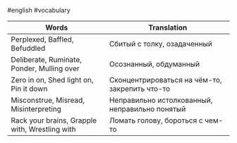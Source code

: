 #english #vocabulary 

| Words                                          | Translation                                    |
| ---------------------------------------------- | ---------------------------------------------- |
| Perplexed, Baffled, Befuddled                  | Сбитый с толку, озадаченный                    |
| Deliberate, Ruminate, Ponder, Mulling over     | Осознанный, обдуманный                         |
| Zero in on, Shed light on, Pin it down         | Сконцентрироваться на чём-то, закрепить что-то |
| Misconstrue, Misread, Misinterpreting          | Неправильно истолкованный, неправильно понятый |
| Rack your brains, Grapple with, Wrestling with | Ломать голову, бороться с чем-то               |
